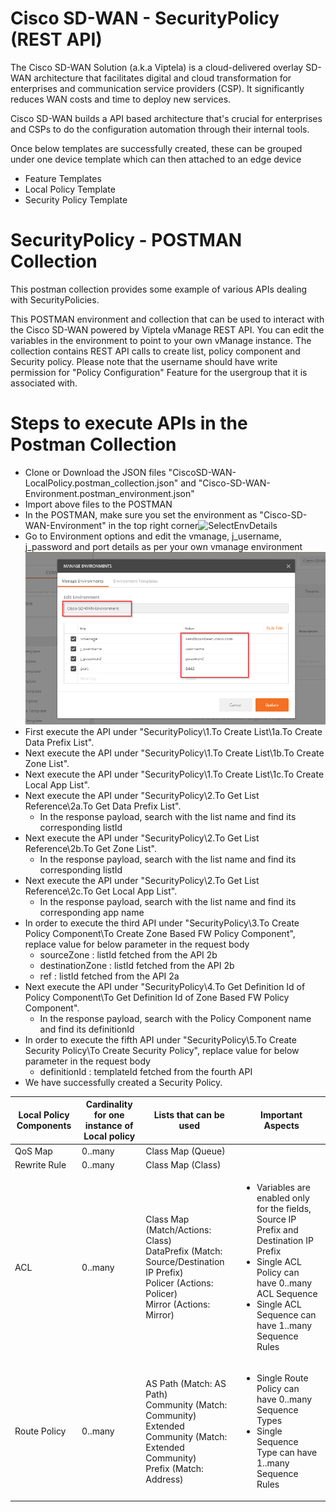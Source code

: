 ﻿# Cisco SD-WAN - SecurityPolicy (REST API)
The Cisco SD-WAN Solution (a.k.a Viptela) is a cloud-delivered overlay SD-WAN architecture that facilitates digital and cloud transformation for enterprises and communication service providers (CSP). It significantly reduces WAN costs and time to deploy new services.

Cisco SD-WAN builds a API based architecture that's crucial for enterprises and CSPs to do the configuration automation through their internal tools.

Once below templates are successfully created,  these can be grouped under one device template which can then attached to an edge device

* Feature Templates
* Local Policy Template
* Security Policy Template

# SecurityPolicy - POSTMAN Collection
This postman collection provides some example of various APIs dealing with SecurityPolicies.

This POSTMAN environment and collection that can be used to interact with the Cisco SD-WAN powered by Viptela vManage REST API. You can edit the variables in the environment to point to your own vManage instance. The collection contains REST API calls to create list, policy component and Security policy. Please note that the username should have write permission for "Policy Configuration" Feature for the usergroup that it is associated with.

# Steps to execute APIs in the Postman Collection
* Clone or Download the JSON files "CiscoSD-WAN-LocalPolicy.postman_collection.json" and "Cisco-SD-WAN-Environment.postman_environment.json"  
* Import above files to the POSTMAN  
* In the POSTMAN, make sure you set the environment as "Cisco-SD-WAN-Environment" in the top right corner![SelectEnvDetails](https://github.com/SaravananRamanathan25/....png)
* Go to Environment options and edit the vmanage, j_username, j_password and port details as per your own vmanage environment![EditEnvDetails](https://github.com/SaravananRamanathan25/Cisco-SD-WAN-Feature-Templates/blob/master/Images/UpdateEnvDetails_Postman.png)
* First execute the API under "SecurityPolicy\1.To Create List\1a.To Create Data Prefix List".
* Next execute the API under "SecurityPolicy\1.To Create List\1b.To Create Zone List".
* Next execute the API under "SecurityPolicy\1.To Create List\1c.To Create Local App List".
* Next execute the API under "SecurityPolicy\2.To Get List Reference\2a.To Get Data Prefix List".
  * In the response payload, search with the list name and find its corresponding listId
* Next execute the API under "SecurityPolicy\2.To Get List Reference\2b.To Get Zone List".
  * In the response payload, search with the list name and find its corresponding listId
* Next execute the API under "SecurityPolicy\2.To Get List Reference\2c.To Get Local App List".
  * In the response payload, search with the list name and find its corresponding app name
* In order to execute the third API under "SecurityPolicy\3.To Create Policy Component\To Create Zone Based FW Policy Component", replace value for below parameter in the request body 
  * sourceZone : listId fetched from the API 2b
  * destinationZone : listId fetched from the API 2b
  * ref : listId fetched from the API 2a
* Next execute the API under "SecurityPolicy\4.To Get Definition Id of Policy Component\To Get Definition Id of Zone Based FW Policy Component".
  * In the response payload, search with the Policy Component name and find its definitionId
* In order to execute the fifth API under "SecurityPolicy\5.To Create Security Policy\To Create Security Policy", replace value for below parameter in the request body 
  * definitionId : templateId fetched from the fourth API
* We have successfully created a Security Policy.

| Local Policy Components | Cardinality for one instance of Local policy | Lists that can be used | Important Aspects |
| ----------------------- | -------------------------------------------- | ---------------------- | ----------------- |
| QoS Map | 0..many | Class Map (Queue) |     |
| Rewrite Rule | 0..many | Class Map (Class)      |      | 
| ACL | 0..many | <p>Class Map (Match/Actions: Class)<br>DataPrefix (Match: Source/Destination IP Prefix)<br>Policer (Actions: Policer)<br>Mirror (Actions: Mirror)</p> | <ul><li>Variables are enabled only for the fields, Source IP Prefix and Destination IP Prefix</li><li>Single ACL Policy can have 0..many ACL Sequence</li><li>Single ACL Sequence can have 1..many Sequence Rules</li></ul> |
| Route Policy | 0..many | <p>AS Path (Match: AS Path)<br>Community (Match: Community)<br>Extended Community (Match: Extended Community)<br>Prefix (Match: Address)</p> | <ul><li>Single Route Policy can have 0..many Sequence Types</li><li>Single Sequence Type can have 1..many Sequence Rules</li></ul> |	
